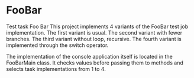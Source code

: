 # FooBar
Test task Foo Bar
This project implements 4 variants of the FooBar test job implementation.
The first variant is usual.
The second variant with fewer branches.
The third variant without loop, recursive. 
The fourth variant is implemented through the switch operator.

The implementation of the console application itself is located in the FooBarMain class.
It checks values before passing them to methods and selects task implementations from 1 to 4.
